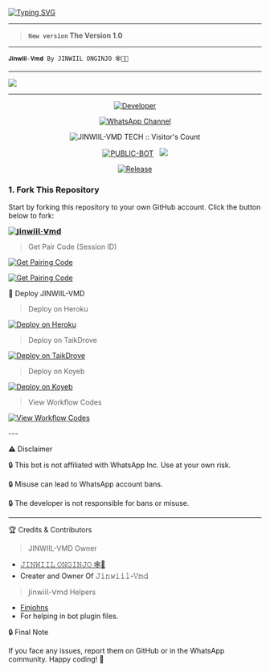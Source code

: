 <a href="https://git.io/typing-svg"><img src="https://readme-typing-svg.demolab.com?font=Black+Ops+One&size=100&pause=1000&color=FF0000&center=true&width=1000&height=200&lines=𝗝𝗶𝗻𝘄𝗶𝗶𝗹-𝗩𝗺𝗱-V1.0" alt="Typing SVG" /></a>
  </p>
  
---  

> **`New version` The Version 1.0**
---

```
𝐉𝐢𝐧𝐰𝐢𝐢𝐥-𝐕𝐦𝐝 By 𝙹𝙸𝙽𝚆𝙸𝙸𝙻 𝙾𝙽𝙶𝙸𝙽𝙹𝙾 🕸️👻💜 
```

--- 

<a><img src='https://files.catbox.moe/0szlko.jpg'/></a>

---

<p align="center">
  <a href="https://github.com/Finjohns"><img title="Developer" src="https://img.shields.io/badge/Author-𝙹𝙸𝙽𝚆𝙸𝙸𝙻%20TechX-FF7604.svg?style=big-square&logo=github" /></a>
</p>

<div align="center">
  
[![WhatsApp Channel](https://img.shields.io/badge/Join-WhatsApp%20Channel-FF00F8?style=big-square&logo=whatsapp)](https://whatsapp.com/channel/0029VaxZbeSDTkJwBgUb9u3N)
</div>

 <p align="center"><img src="https://profile-counter.glitch.me/{JINWIIL-VMD}/count.svg" alt="JINWIIL-VMD TECH :: Visitor's Count" old_src="https://profile-counter.glitch.me/{𝙹𝚒𝚗𝚠𝚒𝚒𝚕-𝚅𝚖𝚍}/count.svg" /></p>


<p align="center">
<a href="https://github.com/Finjohns/JINWIIL-VMD"><img title="PUBLIC-BOT" src="https://img.shields.io/static/v1?label=Language&message=English&style=square&color=darkpink"></a> &nbsp;
  <img src="https://komarev.com/ghpvc/?username=JINWIIL-VMD&label=VIEWS&style=square&color=blue" />
</p>
</p> 

<p align="center">
  <a href="https://github.com/Finjohns/JINWIIL-VMD"><img title="Release" src="https://img.shields.io/badge/Release-beta%20v1.0-cyan.svg?style=for-the-badge&logo=appveyor" /></a>
</p>


### 1. Fork This Repository

Start by forking this repository to your own GitHub account. Click the button below to fork:

  <a href="https://github.com/Finjohns/JINWIIL-VMD/fork"><img title="𝗝𝗶𝗻𝘄𝗶𝗶𝗹-𝗩𝗺𝗱" src="https://img.shields.io/badge/FORK-𝗝JINWIIL-VMD-h?color=green&style=for-the-badge&logo=stackshare"></a>

> Get Pair Code (Session ID)



<p align="left">  
<a href='https://finjses-b48ccf9d841f.herokuapp.com' target="_blank"><img alt='Get Pairing Code' src='https://img.shields.io/badge/Get%20Pairing%20Code-B700FB?style=for-the-badge&logo=codefactor&logoColor=white'/></a>  
</p>  <p align="left">  
<a href='https://finjses-b48ccf9d841f.herokuapp.com' target="_blank"><img alt='Get Pairing Code' src='https://img.shields.io/badge/Get%20Pairing%20Code-000000?style=for-the-badge&logo=codefactor&logoColor=white'/></a>  
</p>  


🚀 Deploy JINWIIL-VMD

> Deploy on Heroku



<p align="left">  
<a href='https://dashboard.heroku.com/new?template=https://github.com/XdTechPro/KHAN-MD/tree/main' target="_blank"><img alt='Deploy on Heroku' src='https://img.shields.io/badge/Deploy%20on-Heroku-FF004D?style=for-the-badge&logo=heroku&logoColor=white'/></a>  
</p>

> Deploy on TaikDrove



<p align="left">  
<a href='https://host.talkdrove.com/share-bot/82' target="_blank"><img alt='Deploy on TaikDrove' src='https://img.shields.io/badge/Deploy%20on-TaikDrove-6971FF?style=for-the-badge&logo=google-cloud&logoColor=white'/></a>  
</p>

> Deploy on Koyeb



<p align="left">  
<a href='https://app.koyeb.com/services/deploy?type=git&repository=XdTechPro/KHAN-MD&ports=3000' target="_blank"><img alt='Deploy on Koyeb' src='https://img.shields.io/badge/Deploy%20on-Koyeb-FF009D?style=for-the-badge&logo=koyeb&logoColor=white'/></a>  
</p>

> View Workflow Codes



<p align="left">  
<a href="https://whatsapp.com/channel/0029VaxZbeSDTkJwBgUb9u3N" target="_blank"><img alt='View Workflow Codes' src='https://img.shields.io/badge/View-Workflow%20Codes-FF0076?style=for-the-badge&logo=githubactions&logoColor=white'/></a>  
</p>  
---

⚠️ Disclaimer

🔒 This bot is not affiliated with WhatsApp Inc. Use at your own risk.

🔒 Misuse can lead to WhatsApp account bans.

🔒 The developer is not responsible for bans or misuse.


---

🏆 Credits & Contributors
> JINWIIL-VMD Owner 
- [𝙹𝙸𝙽𝚆𝙸𝙸𝙻 𝙾𝙽𝙶𝙸𝙽𝙹𝙾 🕸️👻](https://github.com/Finjohns)
- Creater and Owner Of 𝙹𝚒𝚗𝚠𝚒𝚒𝚕-𝚅𝚖𝚍
> 𝖩𝗂𝗇𝗐𝗂𝗂𝗅-𝖵𝗆𝖽 Helpers 
- [Finjohns](https://github.com/Jinwiil)
- For helping in bot plugin files.
  



🔒 Final Note

If you face any issues, report them on GitHub or in the WhatsApp community.
Happy coding! 🚀 
